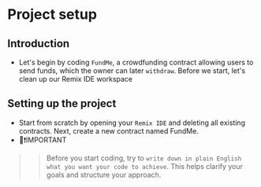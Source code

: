 # Project setup

## Introduction
- Let's begin by coding `FundMe`, a crowdfunding contract allowing users to send funds, which the owner can later `withdraw`. Before we start, let's clean up our Remix IDE workspace

## Setting up the project
- Start from scratch by opening your `Remix IDE` and deleting all existing contracts. Next, create a new contract named FundMe.
- 👀❗IMPORTANT

>> Before you start coding, try to `write down in plain English what you want your code to achieve`. This helps clarify your goals and structure your approach.

## 
